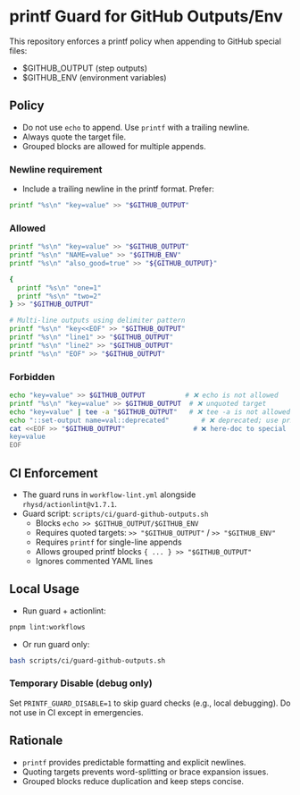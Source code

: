 # printf Guard for GitHub Outputs/Env

This repository enforces a printf policy when appending to GitHub special files:

- $GITHUB_OUTPUT (step outputs)
- $GITHUB_ENV (environment variables)

## Policy

- Do not use `echo` to append. Use `printf` with a trailing newline.
- Always quote the target file.
- Grouped blocks are allowed for multiple appends.

### Newline requirement

- Include a trailing newline in the printf format. Prefer:

```bash
printf "%s\n" "key=value" >> "$GITHUB_OUTPUT"
```

### Allowed

```bash
printf "%s\n" "key=value" >> "$GITHUB_OUTPUT"
printf "%s\n" "NAME=value" >> "$GITHUB_ENV"
printf "%s\n" "also_good=true" >> "${GITHUB_OUTPUT}"

{
  printf "%s\n" "one=1"
  printf "%s\n" "two=2"
} >> "$GITHUB_OUTPUT"

# Multi-line outputs using delimiter pattern
printf "%s\n" "key<<EOF" >> "$GITHUB_OUTPUT"
printf "%s\n" "line1" >> "$GITHUB_OUTPUT"
printf "%s\n" "line2" >> "$GITHUB_OUTPUT"
printf "%s\n" "EOF" >> "$GITHUB_OUTPUT"
```

### Forbidden

```bash
echo "key=value" >> $GITHUB_OUTPUT          # ❌ echo is not allowed
printf "%s\n" "key=value" >> $GITHUB_OUTPUT  # ❌ unquoted target
echo "key=value" | tee -a "$GITHUB_OUTPUT"   # ❌ tee -a is not allowed (use printf)
echo "::set-output name=val::deprecated"        # ❌ deprecated; use printf >> "$GITHUB_OUTPUT"
cat <<EOF >> "$GITHUB_OUTPUT"                 # ❌ here-doc to special files not allowed (use printf)
key=value
EOF
```

## CI Enforcement

- The guard runs in `workflow-lint.yml` alongside `rhysd/actionlint@v1.7.1`.
- Guard script: `scripts/ci/guard-github-outputs.sh`
  - Blocks `echo >> $GITHUB_OUTPUT/$GITHUB_ENV`
  - Requires quoted targets: `>> "$GITHUB_OUTPUT"` / `>> "$GITHUB_ENV"`
  - Requires `printf` for single-line appends
  - Allows grouped printf blocks `{ ... } >> "$GITHUB_OUTPUT"`
  - Ignores commented YAML lines

## Local Usage

- Run guard + actionlint:

```bash
pnpm lint:workflows
```

- Or run guard only:

```bash
bash scripts/ci/guard-github-outputs.sh
```

### Temporary Disable (debug only)

Set `PRINTF_GUARD_DISABLE=1` to skip guard checks (e.g., local debugging). Do not use in CI except in emergencies.

## Rationale

- `printf` provides predictable formatting and explicit newlines.
- Quoting targets prevents word-splitting or brace expansion issues.
- Grouped blocks reduce duplication and keep steps concise.
